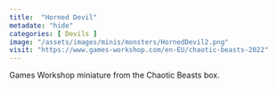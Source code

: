 ```yaml
---
title:  "Horned Devil"
metadate: "hide"
categories: [ Devils ]
image: "/assets/images/minis/monsters/HornedDevil2.png"
visit: "https://www.games-workshop.com/en-EU/chaotic-beasts-2022"
---
```

Games Workshop miniature from the Chaotic Beasts box.